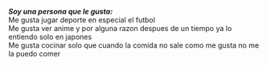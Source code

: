 ***Soy una persona que le gusta:***  
Me gusta jugar deporte en especial el futbol  
Me gusta ver anime y por alguna razon despues de un tiempo ya lo entiendo solo en japones  
Me gusta cocinar solo que cuando la comida no sale como me gusta no me la puedo comer  
